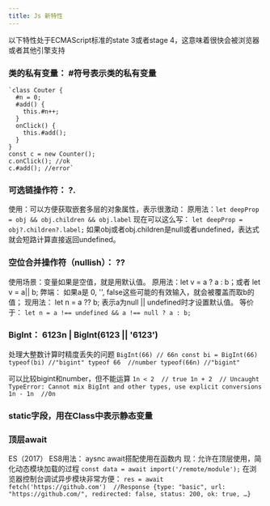 ```yaml
---
title: Js 新特性
---
```

以下特性处于ECMAScript标准的state 3或者stage 4，这意味着很快会被浏览器或者其他引擎支持
### 类的私有变量： #符号表示类的私有变量
    `class Couter {
      #n = 0;
      #add() {
        this.#n++;
      }
      onClick() {
        this.#add();
      }
    }
    const c = new Counter();
    c.onClick(); //ok
    c.#add(); //error`
### 可选链操作符： ?.
   使用：可以方便获取嵌套多层的对象属性，表示很激动：
   原用法：`let deepProp = obj && obj.children && obj.label`
   现在可以这么写： `let deepProp = obj?.children?.label;`
   如果obj或者obj.children是null或者undefined，表达式就会短路计算直接返回undefined。
### 空位合并操作符（nullish）： ??
  使用场景：变量如果是空值，就是用默认值。
  原用法：let v = a ? a : b；或者 let v = a|| b;
  弊端： 如果a是 0, '', false这些可能的有效输入，就会被覆盖而取b的值；
  现用法： let n = a ?? b; 表示a为null || undefined时才设置默认值。
  等价于： `let n = a !== undefined && a !== null ? a : b;`
  
### BigInt： 6123n | BigInt(6123 || '6123')
  处理大整数计算时精度丢失的问题
  `BigInt(66) // 66n
  const bi = BigInt(66) 
  typeof(bi) //"bigint"
  typeof 66  //number
  typeof(66n) //"bigint"`
  
  可以比较bigint和number，但不能运算
  `1n < 2  // true
  1n + 2  // Uncaught TypeError: Cannot mix BigInt and other types, use explicit conversions
  1n - 1n  //0n`
  
### static字段，用在Class中表示静态变量
### 顶层await
  ES（2017） ES8用法： aysnc await搭配使用在函数内
  现：允许在顶层使用，简化动态模块加载的过程
   `const data = await import('/remote/module');`
   在浏览器控制台调试异步模块非常方便：
   `res = await fetch('https://github.com') 
   //Response {type: "basic", url: "https://github.com/", redirected: false, status: 200, ok: true, …}`